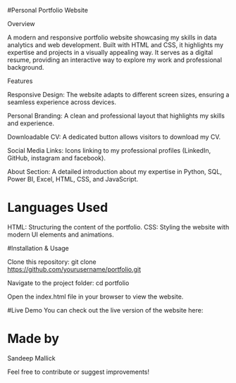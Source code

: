 #Personal Portfolio Website

Overview

A modern and responsive portfolio website showcasing my skills in data analytics and web development. Built with HTML and CSS, it highlights my expertise and projects in a visually appealing way. It serves as a digital resume, providing an interactive way to explore my work and professional background.

Features

Responsive Design: The website adapts to different screen sizes, ensuring a seamless experience across devices.

Personal Branding: A clean and professional layout that highlights my skills and experience.

Downloadable CV: A dedicated button allows visitors to download my CV.

Social Media Links: Icons linking to my professional profiles (LinkedIn, GitHub, instagram and facebook).

About Section: A detailed introduction about my expertise in Python, SQL, Power BI, Excel, HTML, CSS, and JavaScript.

# Languages Used

HTML: Structuring the content of the portfolio.
CSS: Styling the website with modern UI elements and animations.

#Installation & Usage

Clone this repository:
git clone https://github.com/yourusername/portfolio.git

Navigate to the project folder:
cd portfolio

Open the index.html file in your browser to view the website.

#Live Demo
You can check out the live version of the website here: 



# Made by 
Sandeep Mallick


Feel free to contribute or suggest improvements!

